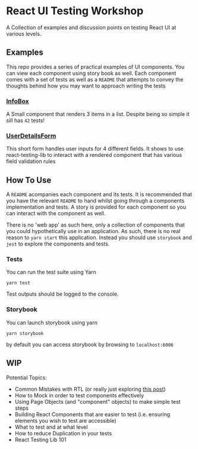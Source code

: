 # React UI Testing Workshop
A Collection of examples and discussion points on testing React UI at various levels.

## Examples

This repo provides a series of practical examples of UI components. You can view each component using story book as well. Each component comes with a set of tests as well as a `README` that attempts to convey the thoughts behind how you may want to approach writing the tests

### [InfoBox](https://github.com/AdamSlack/react-ui-testing-workshop/tree/main/sandbox/src/components/InfoBox)

A Small component that renders 3 items in a list. Despite being so simple it sill has `42` tests!

### [UserDetailsForm](https://github.com/AdamSlack/react-ui-testing-workshop/tree/main/sandbox/src/components/UserDetailsForm)

This short form handles user inputs for 4 different fields. It shows to use react-testing-lib to interact with a rendered component that has various field validation rules

## How To Use

A `README` acompanies each component and its tests. It is recommended that you have the relevant `README` to hand whilst going through a components implementation and tests. A story is provided for each component so you can interact with the component as well.

There is no 'web app' as such here, only a collection of components that you could hypothetically use in an application. As such, there is no real reason to `yarn start` this application. Instead you should use `storybook` and `jest` to explore the components and tests.

### Tests

You can run the test suite using Yarn

```
yarn test
```

Test outputs should be logged to the console.

### Storybook

You can launch storybook using yarn

```
yarn storybook
```

by default you can access storybook by browsing to `localhost:6006`

## WIP

Potential Topics:
- Common Mistakes with RTL (or really just exploring [this post](https://kentcdodds.com/blog/common-mistakes-with-react-testing-library))
- How to Mock in order to test components effectively
- Using Page Objects (and "component" objects) to make simple test steps
- Building React Components that are easier to test (i.e. ensuring elements you wish to test are accessible)
- What to test and at what level
- How to reduce Duplication in your tests
- React Testing Lib 101
